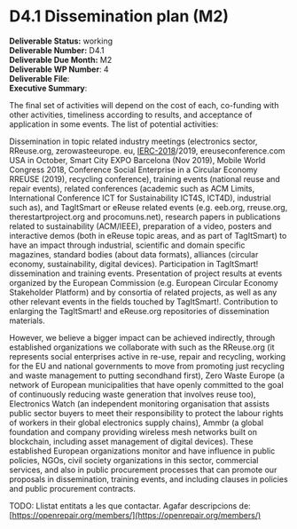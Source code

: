 # D4.1     Dissemination plan \(M2\)

**Deliverable Status:** working  
**Deliverable Number:** D4.1  
**Deliverable Due Month:** M2  
**Deliverable WP Number**: 4   
**Deliverable File**:   
**Executive Summary**:

The final set of activities will depend on the cost of each, co-funding with other activities, timeliness according to results, and acceptance of application in some events. The list of potential activities:

Dissemination in topic related industry meetings \(electronics sector, RReuse.org, zerowasteeurope. eu, [IERC-2018](http://www.icm.ch/ierc-2018)/2019, ereuseconference.com USA in October, Smart City EXPO Barcelona \(Nov 2019\), Mobile World Congress 2018, Conference Social Enterprise in a Circular Economy RREUSE \(2019\), recycling conference\), training events \(national reuse and repair events\), related conferences \(academic such as ACM Limits, International Conference ICT for Sustainability ICT4S, ICT4D\), industrial such as\), and TagItSmart or eReuse related events \(e.g. eeb.org, rreuse.org, therestartproject.org and procomuns.net\), research papers in publications related to sustainability \(ACM/IEEE\), preparation of a video, posters and interactive demos \(both in eReuse topic areas, and as part of TagItSmart\) to have an impact through industrial, scientific and domain specific magazines, standard bodies \(about data formats\), alliances \(circular economy, sustainability, digital devices\). Participation in TagItSmart! dissemination and training events. Presentation of project results at events organized by the European Commission \(e.g. European Circular Economy Stakeholder Platform\) and by consortia of related projects, as well as any other relevant events in the fields touched by TagItSmart!. Contribution to enlarging the TagItSmart! and eReuse.org repositories of dissemination materials.

However, we believe a bigger impact can be achieved indirectly, through established organizations we collaborate with such as the RReuse.org \(it represents social enterprises active in re-use, repair and recycling, working for the EU and national governments to move from promoting just recycling and waste management to putting secondhand first\), Zero Waste Europe \(a network of European municipalities that have openly committed to the goal of continuously reducing waste generation that involves reuse too\), Electronics Watch \(an independent monitoring organisation that assists public sector buyers to meet their responsibility to protect the labour rights of workers in their global electronics supply chains\), Ammbr \(a global foundation and company providing wireless mesh networks built on blockchain, including asset management of digital devices\). These established European organizations monitor and have influence in public policies, NGOs, civil society organizations in this sector, commercial services, and also in public procurement processes that can promote our proposals in dissemination, training events, and including clauses in policies and public procurement contracts.



TODO: Llistat entitats a les que contactar. Agafar descripcions de: [https://openrepair.org/members/](https://openrepair.org/members/)

